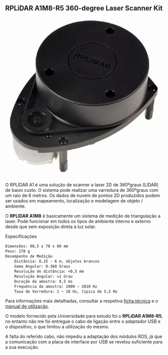 ## RPLiDAR A1M8-R5 360-degree Laser Scanner Kit

![laser-scanner](../imgs/RPLIDAR%20A1M8.jpg)

O RPLIDAR A1 é uma solução de scanner a laser 2D de 360ºgraus (LIDAR) de baixo custo. O sistema pode realizar uma varredura de 360ºgraus com um raio de 6 metros. Os dados de nuvem de pontos 2D produzidos podem ser usados em mapeamento, localização e modelagem de objeto / ambiente.

O __RPLIDAR A1M8__ é basicamente um sistema de medição de triangulação a laser. Pode funcionar em todos os tipos de ambiente interno e externo desde que sem exposição direta à luz solar.


 Especificações

    Dimensões: 98,5 x 70 x 60 mm
    Peso: 170 g
    Desempenho de Medição
        Distância: 0,15 - 6 m, objetos brancos
        Gama Angular: 0-360 Graus
        Resolução de distância: <0,5 mm
        Resolução Angular: =1 Grau
        Duração da amostra: 0,5 ms
        Frequência da amostra: 2000 ~ 2010 Hz
        Taxa de Varredura: 1 ~ 10 Hz, típica de 5,5 Hz

Para informações mais detalhadas, consultar a respetiva [ficha técnica](./LD108_SLAMTEC_rplidar_datasheet_A1M8_v2.4_en.pdf) e o [manual de utilização](./LM108_SLAMTEC_rplidarkit_usermaunal_A1M8_v1.0_en.pdf). 

O modelo fornecido pela Universidade para estudo foi o __RPLiDAR A1M8-R5__, no entanto não me foi entregue o cabo de ligação entre o adaptador USB e o dispositivo, o que limitou a utilização do mesmo.

A falta do referido cabo, não impediu a adaptação dos módulos ROS, já que a comunicação com a placa de interface por USB se revelou suficiente para a sua execução.
